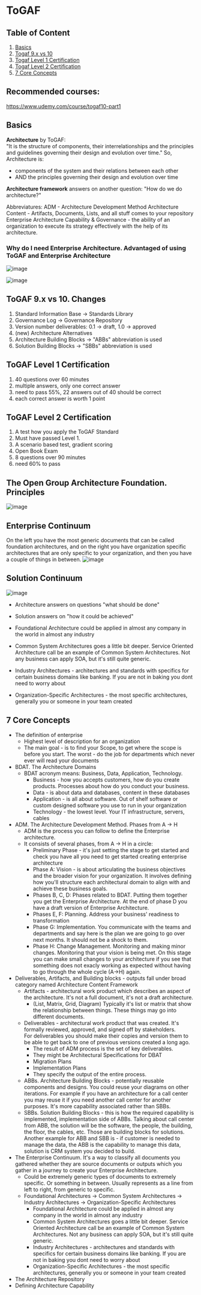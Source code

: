 # ToGAF
## Table of Content
1. [Basics](#basics)
2. [Togaf 9.x vs 10](#togaf-9x-vs-10-changes)
3. [Togaf Level 1 Certification](#togaf-level-1-certification)
4. [Togaf Level 2 Certification](#togaf-level-2-certification)
5. [7 Core Concepts](#7-core-concepts)

## Recommended courses:
https://www.udemy.com/course/togaf10-part1  


## Basics
**Architecture** by ToGAF:  
"It is the structure of components, their interrelationships and the principles and guidelines governing their design and evolution over time."
So, Architecture is:
* components of the system and their relations between each other
* AND the principles governing their design and evolution over time

**Architecture framework** answers on another question: "How do we do architecture?"  

Abbreviatures:
ADM - Architecture Development Method
Architecture Content - Artifacts, Documents, Lists, and all stuff comes to your repository
Enterprise Architecture Capability & Governance - the ability of an organization to execute its strategy effectively with the help of its architecture.


### Why do I need Enterprise Architecture. Advantaged of using ToGAF and Enterprise Architecture
![image](https://github.com/Glareone/AZ-304-305-SA-And-Architecture-Design-In-Depth/assets/4239376/94262c28-5c90-4ed5-a49f-51e8c138d2de)

![image](https://github.com/Glareone/AZ-304-305-SA-And-Architecture-Design-In-Depth/assets/4239376/bf589bcb-3b64-4481-8235-ded8f91f9cbf)


## ToGAF 9.x vs 10. Changes
1. Standard Information Base -> Standards Library
2. Governance Log -> Governance Repository
3. Version number deliverables: 0.1 -> draft, 1.0 -> approved
4. (new) Architecture Alternatives
5. Architecture Building Blocks -> "ABBs" abbreviation is used
6. Solution Building Blocks -> "SBBs" abbreviation is used

## ToGAF Level 1 Certification
1. 40 questions over 60 minutes
2. multiple answers, only one correct answer
3. need to pass 55%, 22 answers out of 40 should be correct
4. each correct answer is worth 1 point

## ToGAF Level 2 Certification
1. A test how you apply the ToGAF Standard
2. Must have passed Level 1. 
3. A scenario based test, gradient scoring
4. Open Book Exam
5. 8 questions over 90 minutes
6. need 60% to pass

## The Open Group Architecture Foundation. Principles
![image](https://github.com/Glareone/AZ-304-305-SA-And-Architecture-Design-In-Depth/assets/4239376/b802ae96-b7ff-4796-a765-53d7515cd33a)

## Enterprise Continuum
On the left you have the most generic documents that can be called foundation architectures, and on
the right you have organization specific architectures that are only specific to your organization,
and then you have a couple of things in between.
![image](https://github.com/Glareone/AZ-304-305-SA-And-Architecture-Design-In-Depth/assets/4239376/f7333c11-ae74-4b21-be0c-958952ad0fa8)

## Solution Continuum
![image](https://github.com/Glareone/AZ-304-305-SA-And-Architecture-Design-In-Depth/assets/4239376/95ca9cee-17d5-4f66-a259-acec55d0e518)
* Architecture answers on questions "what should be done"  
* Solution answers on "how it could be achieved"  

* Foundational Architecture could be applied in almost any company in the world in almost any industry
* Common System Architectures goes a little bit deeper. Service Oriented Architecture call be an example of Common System Architectures. Not any business can apply SOA, but it's still quite generic.
* Industry Architectures - architectures and standards with specifics for certain business domains like banking. If you are not in baking you dont need to worry about
* Organization-Specific Architectures - the most specific architectures, generally you or someone in your team created

## 7 Core Concepts
* The definition of enterprise
    - Highest level of description for an organization
    - The main goal - is to find your Scope, to get where the scope is before you start. The worst - do the job for departments which never ever will read your documents
* BDAT. The Architecture Domains
    - BDAT acronym means: Business, Data, Application, Technology.
        * Business - how you accepts customers, how do you create products. Processes about how do you conduct your business.
        * Data - is about data and databases, content in these databases
        * Application - is all about software. Out of shelf software or custom designed software you use to run in your organization
        * Technology - the lowest level. Your IT infrastructure, servers, cables
* ADM. The Architecture Development Method. Phases from A -> H
    - ADM is the process you can follow to define the Enterprise architecture.
    - It consists of several phases, from A -> H in a circle:
        * Preliminary Phase - it's just setting the stage to get started and check you have all you need to get started creating enterprise architecture
        * Phase A: Vision - is about articulating the business objectives and the broader vision for your organization. It involves defining how you'll structure each architectural domain to align with and achieve these business goals.
        * Phases B, C, D: Phases related to BDAT. Putting them together you get the Enterprise Architecture. At the end of phase D you have a draft version of Enterprise Architecture.
        * Phases E, F: Planning. Address your business' readiness to transformation
        * Phase G: Implementation. You communicate with the teams and departments and say here is the plan we are going to go over next months. It should not be a shock to them.
        * Phase H: Change Management. Monitoring and making minor changes. Monitoring that your vision is being met. On this stage you can make small changes to your architecture if you see that something does not exacly working as expected without having to go through the whole cycle (A->H) again.
* Deliverables, Artifacts, and Building blocks - outputs fall under broad category named Architecture Content Framework
    - Artifacts - architectural work product which describes an aspect of the architecture. It's not a full document, it's not a draft architecture.
        * (List, Matrix, Grid, Diagram) Typically it's list or matrix that show the relationship between things. These things may go into different documents.
    - Deliverables - architectural work product that was created. It's formally reviewed, approved, and signed off by stakeholders.  
      For deliverables you should make their copies and version them to be able to get back to one of previous versions created a long ago.
        * The result of ADM process is the set of key deliverables.
        * They might be Architectural Specifications for DBAT
        * Migration Plans
        * Implementation Plans
        * They specify the output of the entire process.
    - ABBs. Architecture Building Blocks - potentially reusable components and designs. You could reuse your diagrams on other iterations. For example if you have an architecture for a call center you may reuse it if you need another call center for another purposes. It's more capability associated rather than SBBs.
    - SBBs. Solution Building Blocks - this is how the required capability is implemented, implementation side of ABBs. Talking about call center from ABB, the solution will be the software, the people, the building, the floor, the cables, etc. Those are building blocks for solutions.
      Another example for ABB and SBB is - if customer is needed to manage the data, the ABB is the capability to manage this data, solution is CRM system you decided to build.
* The Enterprise Continuum. It's a way to classify all documents you gathered whether they are source documents or outputs which you gather in a journey to create your Enterprise Architecture.
    - Could be extremely generic types of documents to extremely specific. Or something in between. Usually represents as a line from left to right, from generic to specific.
    - Foundational Architectures -> Common System Architectures -> Industry Architectures -> Organization-Specific Architectures
        * Foundational Architecture could be applied in almost any company in the world in almost any industry
        * Common System Architectures goes a little bit deeper. Service Oriented Architecture call be an example of Common System Architectures. Not any business can apply SOA, but it's still quite generic.
        * Industry Architectures - architectures and standards with specifics for certain business domains like banking. If you are not in baking you dont need to worry about
        * Organization-Specific Architectures - the most specific architectures, generally you or someone in your team created
* The Architecture Repository
* Defining Architecture Capability 
